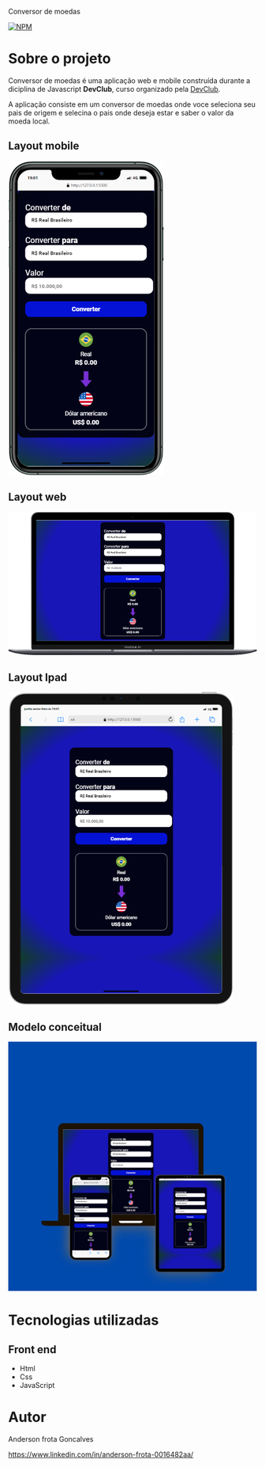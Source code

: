 
Conversor de moedas

[![NPM](https://img.shields.io/npm/l/react)](https://github.com/AndersonGFrota/converso-de-moedas/blob/main/LICENSE) 

# Sobre o projeto


Conversor de moedas é uma aplicação web e mobile construída durante a diciplina de Javascript **DevClub**, curso organizado pela [DevClub](https://rodolfomori.com.br/devclub-n1/ "Site da DevClub").

A aplicação consiste em um conversor de moedas onde voce seleciona seu pais de origem e selecina o pais onde deseja estar e saber o valor da moeda local.


## Layout mobile
![Mobile 1](https://github.com/AndersonGFrota/converso-de-moedas/blob/main/iPhone-11-PRO-MAX-127.0.0.1.png)

## Layout web
![Web 1](https://github.com/AndersonGFrota/converso-de-moedas/blob/main/Macbook-Air-127.0.0.1.png)

## Layout Ipad
![Tablet](https://github.com/AndersonGFrota/converso-de-moedas/blob/main/iPad-PRO-11-127.0.0.1.png)

## Modelo conceitual
![Modelo Conceitual](https://github.com/AndersonGFrota/converso-de-moedas/blob/main/Beige%20Brown%20Aesthetic%20Save%20The%20Date%20Editable%20Mockup%20Instagram%20Post.png)

# Tecnologias utilizadas

## Front end
- Html 
- Css
- JavaScript



# Autor

Anderson frota Goncalves

https://www.linkedin.com/in/anderson-frota-0016482aa/
